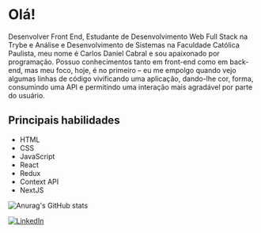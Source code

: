# Olá!

Desenvolver Front End, Estudante de Desenvolvimento Web Full Stack na Trybe e Análise e Desenvolvimento de Sistemas na Faculdade Católica Paulista, meu nome é Carlos Daniel Cabral e sou apaixonado por programação. Possuo conhecimentos tanto em front-end como em back-end, mas meu foco, hoje, é no primeiro – eu me empolgo quando vejo algumas linhas de código vivificando uma aplicação, dando-lhe cor, forma, consumindo uma API e permitindo uma interação mais agradável por parte do usuário.

## Principais habilidades

- HTML
- CSS
- JavaScript
- React
- Redux
- Context API
- NextJS

![Anurag's GitHub stats](https://github-readme-stats.vercel.app/api?username=carlosdanielcabral&show_icons=true)

<a href="[https://www.linkedin.com/in/carlos-daniel-cabral/]"><img alt="LinkedIn" src="https://img.shields.io/badge/LinkedIn-0077B5?style=for-the-badge&logo=linkedin&logoColor=white" /></a>
